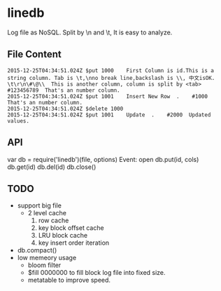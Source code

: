 linedb
======
Log file as NoSQL. Split by \n and \t, It is easy to analyze.

## File Content
```
2015-12-25T04:34:51.024Z $put 1000    First Column is id.This is a string column. Tab is \t,\nno break line,backslash is \\, 中文isOK. \t\r\n\#\@\\  This is another column, column is split by <tab>    #123456789  That's an number column.
2015-12-25T04:34:51.024Z $put 1001    Insert New Row  .    #1000  That's an number column.
2015-12-25T04:34:51.024Z $delete 1000
2015-12-25T04:34:51.024Z $put 1001    Update  .    #2000  Updated values.
```


## API
var db = require('linedb')(file, options)
Event: open
db.put(id, cols)
db.get(id)
db.del(id)
db.close()


## TODO
* support big file
    * 2 level cache
        1. row cache
        2. key block offset cache
        3. LRU block cache
        4. key insert order iteration
* db.compact()
* low memeory usage
    * bloom filter
    * $fill 0000000 to fill block log file into fixed size.
    * metatable to improve speed.
